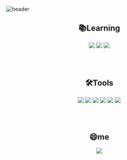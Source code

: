 <!--
**cyj513/cyj513** is a ✨ _special_ ✨ repository because its `README.md` (this file) appears on your GitHub profile.
Here are some ideas to get you started:
- 🔭 I’m currently working on
- 🌱 I’m currently learning ...
- 👯 I’m looking to collaborate on ...
- 🤔 I’m looking for help with ...
- 💬 Ask me about ...
- 📫 How to reach me: ...
- 😄 Pronouns: ...
- ⚡ Fun fact: ....
-->
![header](https://capsule-render.vercel.app/api?type=waving&color=gradient&height=300&section=header&text=YoungJun&fontSize=70&animation=twinkling)

 <p align="center">
<div align=center>

## 📚Learning
  
  <p align='center'>
  <img src="https://img.shields.io/badge/Swift-F05138?style=flat-square&logo=Swift&logoColor=white"/>
  <img src="https://img.shields.io/badge/C-A8B9CC?style=flat-square&logo=C&logoColor=white"/>
  <img src="https://img.shields.io/badge/HTML5-E34F26?style=flat-square&logo=HTML5&logoColor=white"/>

<br><br>
## 🛠️Tools
  <img src="https://img.shields.io/badge/Xcode-147EFB?style/badge&logo=Xcode&logoColor=white">
  <img src="https://img.shields.io/badge/Notion-000000?style=flat-square&logo=Notion&logoColor=white"/>
  <img src="https://img.shields.io/badge/GitKraken-179287?style=flat-square&logo=GitKraken&logoColor=white"/>
  <img src="https://img.shields.io/badge/GitHub-181717?style/badge&logo=GitHub&logoColor=white">
  <img src="https://img.shields.io/badge/Visual Studio Code-007ACC?style=flat-square&logo=Visual-Studio-Code&logoColor=white"/>
  <img src="https://img.shields.io/badge/Visual Stdio-5C2D91?style/badge&logo=Visual-Studio&logoColor=white">

  <br/>

  
<br><br>
  
 
## 😄me
<a href="https://functional-hydrofoil-fd1.notion.site/ios-4b1bd219ad28420c9161982148eb63e2" target="_blank">
 <img src="https://img.shields.io/badge/Notion-000000?style/badge&logo=Notion&logoColor=white"></a>
<div>
